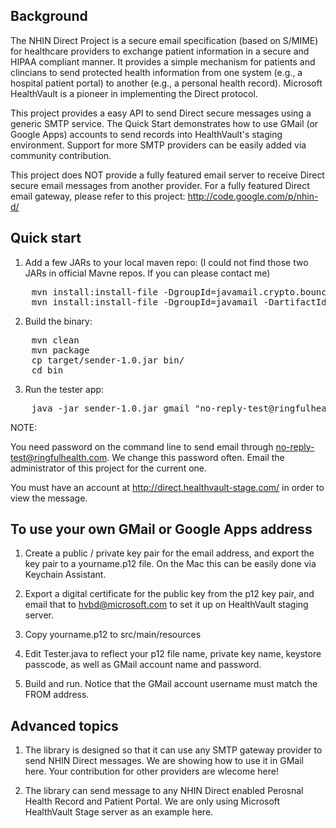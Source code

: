 ## Background

The NHIN Direct Project is a secure email specification (based on S/MIME) for
healthcare providers to exchange patient information in a secure and HIPAA
compliant manner. It provides a simple mechanism for patients and clincians to
send protected health information from one system (e.g., a hospital patient
portal) to another (e.g., a personal health record).  Microsoft HealthVault is
a pioneer in implementing the Direct protocol.

This project provides a easy API to send Direct secure messages using a generic
SMTP service. The Quick Start demonstrates how to use GMail (or Google Apps)
accounts to send records into HealthVault's staging environment.  Support for
more SMTP providers can be easily added via community contribution.

This project does NOT provide a fully featured email server to receive Direct
secure email messages from another provider. For a fully featured Direct email gateway, please refer to this project: http://code.google.com/p/nhin-d/

## Quick start

1. Add a few JARs to your local maven repo: (I could not find those two JARs in official Mavne repos. If you can please contact me)

<pre>
    mvn install:install-file -DgroupId=javamail.crypto.bouncycastle -DartifactId=smime -Dversion=060622 -Dpackaging=jar -Dfile=bin/smime_060622.jar
    mvn install:install-file -DgroupId=javamail -DartifactId=crypto -Dversion=060622 -Dpackaging=jar -Dfile=bin/crypto_060622.jar
</pre>

2. Build the binary: 

<pre>
    mvn clean
    mvn package
    cp target/sender-1.0.jar bin/
    cd bin
</pre>

3. Run the tester app:

<pre>
    java -jar sender-1.0.jar gmail "no-reply-test@ringfulhealth.com" password "no-reply-test@ringfulhealth.com" "yourname@direct.healthvault-stage.com" "test subject" "test message from Google apps"
</pre>

NOTE:
    
You need password on the command line to send email through no-reply-test@ringfulhealth.com. We change this password often. Email the administrator of this project for the current one.

You must have an account at http://direct.healthvault-stage.com/ in order to view the message.

## To use your own GMail or Google Apps address

1. Create a public / private key pair for the email address, and export the key pair to a yourname.p12 file. On the Mac this can be easily done via Keychain Assistant.

2. Export a digital certificate for the public key from the p12 key pair, and email that to hvbd@microsoft.com to set it up on HealthVault staging server.

3. Copy yourname.p12 to src/main/resources

4. Edit Tester.java to reflect your p12 file name, private key name, keystore passcode, as well as GMail account name and password.

5. Build and run. Notice that the GMail account username must match the FROM address.

## Advanced topics

1. The library is designed so that it can use any SMTP gateway provider to send NHIN Direct messages. We are showing how to use it in GMail here. Your contribution for other providers are wlecome here!

2. The library can send message to any NHIN Direct enabled Perosnal Health Record and Patient Portal. We are only using Microsoft HealthVault Stage server as an example here.

 

